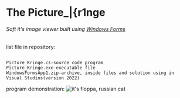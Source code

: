# The Picture_|{r1nge
###### Soft it's image viewer built using [Windows Forms](https://docs.microsoft.com/ru-ru/dotnet/desktop/winforms/overview/?view=netdesktop-5.0)

list file in repository:
```

Picture_Kringe.cs-source code program
Picture_Kringe.exe-executable file
WindowsFormsApp1.zip-archive, inside files and solution using in Visual Studios(version 2022)
```

program demonstration:
![it's floppa, russian cat](https://user-images.githubusercontent.com/75641264/148282062-8c54e15b-a62c-49d2-a826-1e1c43602431.jpg)
